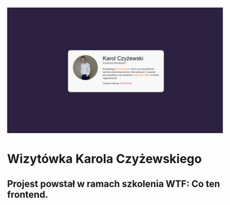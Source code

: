 ![photo business-card](github/cardPhoto.png)

# Wizytówka Karola Czyżewskiego

## Projest powstał w ramach szkolenia WTF: Co ten frontend. 


